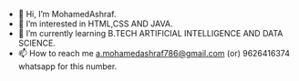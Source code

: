 - 👋 Hi, I’m MohamedAshraf.
- 👀 I’m interested in HTML,CSS AND JAVA.
- 🌱 I’m currently learning B.TECH ARTIFICIAL INTELLIGENCE AND DATA SCIENCE.
- 📫 How to reach me a.mohamedashraf786@gmail.com (or) 9626416374 whatsapp for this number.
